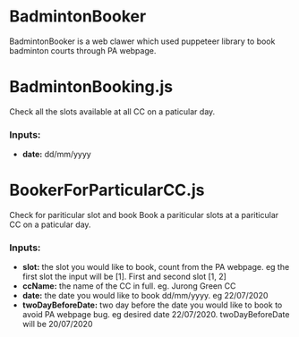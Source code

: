 # BadmintonBooker
BadmintonBooker is a web clawer which used puppeteer library to book badminton courts through PA webpage. 

# BadmintonBooking.js
Check all the slots available at all CC on a paticular day. 
### Inputs: 
* **date:** dd/mm/yyyy

# BookerForParticularCC.js
Check for pariticular slot and book
Book a pariticular slots at a pariticular CC on a paticular day. 
### Inputs: 
* **slot:** the slot you would like to book, count from the PA webpage. eg the first slot the input will be [1]. First and second slot [1, 2]
* **ccName:** the name of the CC in full. eg. Jurong Green CC
* **date:** the date you would like to book dd/mm/yyyy. eg 22/07/2020
* **twoDayBeforeDate:** two day before the date you would like to book to avoid PA webpage bug. eg desired date 22/07/2020. twoDayBeforeDate will be 20/07/2020

